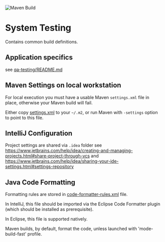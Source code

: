![Maven Build](https://github.com/adrian-herscu/qa-automation/actions/workflows/maven.yml/badge.svg)


# System Testing

Contains common build definitions.

## Application specifics

see [qa-testing/README.md](qa-testing/README.md)

## Maven Settings on local workstation

For local execution you must have a usable Maven `settings.xml` file in place,
otherwise your Maven build will fail.

Either copy [settings.xml](settings.xml) to your `~/.m2`, or run Maven with
`-settings` option to point to this file.

## IntelliJ Configuration

Project settings are shared via `.idea` folder
see <https://www.jetbrains.com/help/idea/creating-and-managing-projects.html#share-project-through-vcs>
and <https://www.jetbrains.com/help/idea/sharing-your-ide-settings.html#settings-repository>

## Java Code Formatting

Formatting rules are stored in
[code-formatter-rules.xml](code-formatter-rules.xml) file.

In IntelliJ, this file should be imported via the Eclipse Code Formatter plugin
(which should be installed as prerequisite).

In Eclipse, this file is supported natively.

Maven builds, by default, format the code, unless launched with
'mode-build-fast' profile. 
